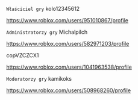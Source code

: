 `Właściciel gry` 
kolo12345612

https://www.roblox.com/users/951010867/profile



`Administratorzy gry`
Michalpilch

https://www.roblox.com/users/582971203/profile



copVZCZCX1

https://www.roblox.com/users/1041963538/profile



`Moderatorzy gry`
kamikoks

https://www.roblox.com/users/508968260/profile